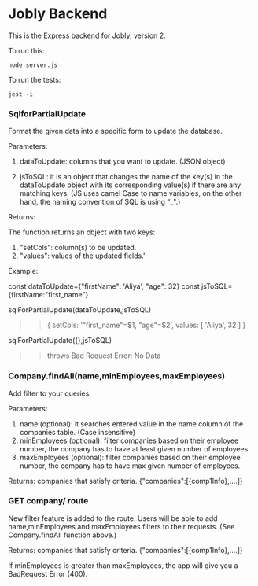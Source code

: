 # Jobly Backend

This is the Express backend for Jobly, version 2.

To run this:

    node server.js
    
To run the tests:

    jest -i


### SqlforPartialUpdate

Format the given data into a specific form to update the database. 

Parameters:

1) dataToUpdate: columns that you want to update. (JSON object)

2) jsToSQL: it is an object that changes the name of the key(s) in the dataToUpdate object with its corresponding value(s) if there are any matching keys. (JS uses camel Case to name variables, on the other hand, the naming convention of SQL is using “_".) 

Returns:

The function returns an object with two keys:
 1) "setCols": column(s) to be updated.
 2) "values": values of the updated fields.'

Example:

const dataToUpdate={"firstName": 'Aliya', "age": 32}
const jsToSQL={firstName:"first_name"}

sqlForPartialUpdate(dataToUpdate,jsToSQL)
>> { setCols: '"first_name"=$1, "age"=$2', values: [ 'Aliya', 32 ] }

sqlForPartialUpdate({},jsToSQL)
>> throws Bad Request Error: No Data

### Company.findAll(name,minEmployees,maxEmployees)

Add filter to your queries. 

Parameters:

1) name (optional): it searches entered value in the name column of the companies table. (Case insensitive)
2) minEmployees (optional): filter companies based on their employee number, the company has to have at least given number of employees. 
3) maxEmployees (optional): filter companies based on their employee number, the company has to have max given number of employees.

Returns: companies that satisfy criteria. {"companies":[{comp1Info},....]}


### GET company/ route

New filter feature is added to the route. Users will be able to add name,minEmployees and maxEmployees filters to their requests. (See Company.findAll function above.)

Returns: companies that satisfy criteria. {"companies":[{comp1Info},....]}

If minEmployees is greater than maxEmployees, the app will give you a BadRequest Error (400).







